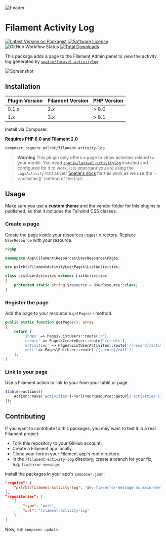 <div class="filament-hidden">

![header](./.github/resources/header.png)
    
</div>

# Filament Activity Log

[![Latest Version on Packagist](https://img.shields.io/packagist/v/pxlrbt/filament-activity-log.svg?include_prereleases)](https://packagist.org/packages/pxlrbt/filament-activity-log)
[![Software License](https://img.shields.io/badge/license-MIT-brightgreen.svg)](LICENSE.md)
![GitHub Workflow Status](https://img.shields.io/github/actions/workflow/status/pxlrbt/filament-activity-log/code-style.yml?branch=main&label=Code%20style&style=flat-square)
[![Total Downloads](https://img.shields.io/packagist/dt/pxlrbt/filament-activity-log.svg)](https://packagist.org/packages/pxlrbt/filament-activity-log)


This package adds a page to the Filament Admin panel to view the activity log generated by [`spatie/laravel-activitylog`](https://github.com/spatie/laravel-activitylog).

<div class="filament-hidden">
    
![Screenshot](./.github/resources/screenshot.png)

</div>

## Installation

| Plugin Version | Filament Version | PHP Version |
|----------------|-----------------|-------------|
| 0.1.x            | 2.x   | \> 8.0      |
| 1.x            | 3.x             | \> 8.1      |

Install via Composer.

**Requires PHP 8.0 and Filament 2.0**

```bash
composer require pxlrbt/filament-activity-log
```

> **Warning**
> This plugin only offers a page to show activities related to your model. You need [`spatie/laravel-activitylog`](https://github.com/spatie/laravel-activitylog) installed and configured for it to work. It is important you are using the `LogsActivity` trait as per [Spatie's docs](https://spatie.be/docs/laravel-activitylog/v4/advanced-usage/logging-model-events) for this work as we use the '->activities()' method of the trait.

## Usage

Make sure you use a **custom theme** and the vendor folder for this plugins is published, so that it includes the Tailwind CSS classes.

### Create a page

Create the page inside your resources `Pages/` directory. Replace `UserResource` with your resource. 

```php
<?php

namespace App\Filament\Resources\UserResource\Pages;

use pxlrbt\FilamentActivityLog\Pages\ListActivities;

class ListUserActivites extends ListActivities
{
    protected static string $resource = UserResource::class;
}
```

### Register the page

Add the page to your resource's `getPages()` method.

```php
public static function getPages(): array
{
    return [
        'index' => Pages\ListUsers::route('/'),
        'create' => Pages\CreateUser::route('/create'),
        'activities' => Pages\ListUserActivites::route('/{record}/activities'),
        'edit' => Pages\EditUser::route('/{record}/edit'),
    ];
}
```

### Link to your page

Use a Filament action to link to your from your table or page.

```php
$table->actions([
    Action::make('activities')->url(YourResource::getUrl('activities'))
]);
```

## Contributing

If you want to contribute to this packages, you may want to test it in a real Filament project:

- Fork this repository to your GitHub account.
- Create a Filament app locally.
- Clone your fork in your Filament app's root directory.
- In the `/filament-activity-log` directory, create a branch for your fix, e.g. `fix/error-message`.

Install the packages in your app's `composer.json`:

```json
"require": {
    "pxlrbt/filament-activity-log": "dev-fix/error-message as main-dev",
},
"repositories": [
    {
        "type": "path",
        "url": "filament-activity-log"
    }
]
```

Now, run `composer update`.

